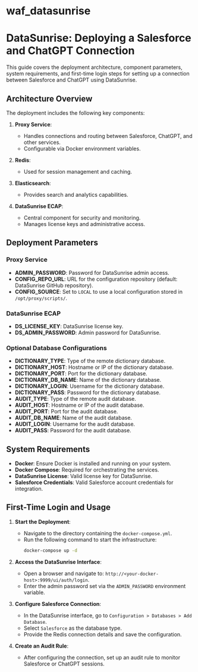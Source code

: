 # waf_datasunrise

# DataSunrise: Deploying a Salesforce and ChatGPT Connection

This guide covers the deployment architecture, component parameters, system requirements, and first-time login steps for setting up a connection between Salesforce and ChatGPT using DataSunrise.

## Architecture Overview

The deployment includes the following key components:

1. **Proxy Service**:
   - Handles connections and routing between Salesforce, ChatGPT, and other services.
   - Configurable via Docker environment variables.
   
2. **Redis**:
   - Used for session management and caching.
   
3. **Elasticsearch**:
   - Provides search and analytics capabilities.
   
4. **DataSunrise ECAP**:
   - Central component for security and monitoring.
   - Manages license keys and administrative access.

## Deployment Parameters

### Proxy Service

- **ADMIN_PASSWORD**: Password for DataSunrise admin access.
- **CONFIG_REPO_URL**: URL for the configuration repository (default: DataSunrise GitHub repository).
- **CONFIG_SOURCE**: Set to `LOCAL` to use a local configuration stored in `/opt/proxy/scripts/`.

### DataSunrise ECAP

- **DS_LICENSE_KEY**: DataSunrise license key.
- **DS_ADMIN_PASSWORD**: Admin password for DataSunrise.
  
### Optional Database Configurations

- **DICTIONARY_TYPE**: Type of the remote dictionary database.
- **DICTIONARY_HOST**: Hostname or IP of the dictionary database.
- **DICTIONARY_PORT**: Port for the dictionary database.
- **DICTIONARY_DB_NAME**: Name of the dictionary database.
- **DICTIONARY_LOGIN**: Username for the dictionary database.
- **DICTIONARY_PASS**: Password for the dictionary database.
- **AUDIT_TYPE**: Type of the remote audit database.
- **AUDIT_HOST**: Hostname or IP of the audit database.
- **AUDIT_PORT**: Port for the audit database.
- **AUDIT_DB_NAME**: Name of the audit database.
- **AUDIT_LOGIN**: Username for the audit database.
- **AUDIT_PASS**: Password for the audit database.

## System Requirements

- **Docker**: Ensure Docker is installed and running on your system.
- **Docker Compose**: Required for orchestrating the services.
- **DataSunrise License**: Valid license key for DataSunrise.
- **Salesforce Credentials**: Valid Salesforce account credentials for integration.

## First-Time Login and Usage

1. **Start the Deployment**:
   - Navigate to the directory containing the `docker-compose.yml`.
   - Run the following command to start the infrastructure:
     ```bash
     docker-compose up -d
     ```

2. **Access the DataSunrise Interface**:
   - Open a browser and navigate to: `http://<your-docker-host>:9999/ui/auth/login`.
   - Enter the admin password set via the `ADMIN_PASSWORD` environment variable.

3. **Configure Salesforce Connection**:
   - In the DataSunrise interface, go to `Configuration > Databases > Add Database`.
   - Select `Salesforce` as the database type.
   - Provide the Redis connection details and save the configuration.

4. **Create an Audit Rule**:
   - After configuring the connection, set up an audit rule to monitor Salesforce or ChatGPT sessions.

